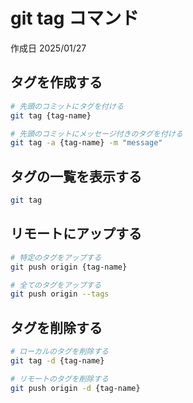 # git tag コマンド

作成日 2025/01/27

## タグを作成する

```bash
# 先頭のコミットにタグを付ける
git tag {tag-name}

# 先頭のコミットにメッセージ付きのタグを付ける
git tag -a {tag-name} -m "message"
```

## タグの一覧を表示する

```bash
git tag
```

## リモートにアップする

```bash
# 特定のタグをアップする
git push origin {tag-name}

# 全てのタグをアップする
git push origin --tags
```

## タグを削除する

```bash
# ローカルのタグを削除する
git tag -d {tag-name}

# リモートのタグを削除する
git push origin -d {tag-name}
```
